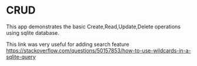 # CRUD
This app demonstrates the basic Create,Read,Update,Delete operations using sqlite database.




This link was very useful for adding search feature https://stackoverflow.com/questions/50157853/how-to-use-wildcards-in-a-sqlite-query



